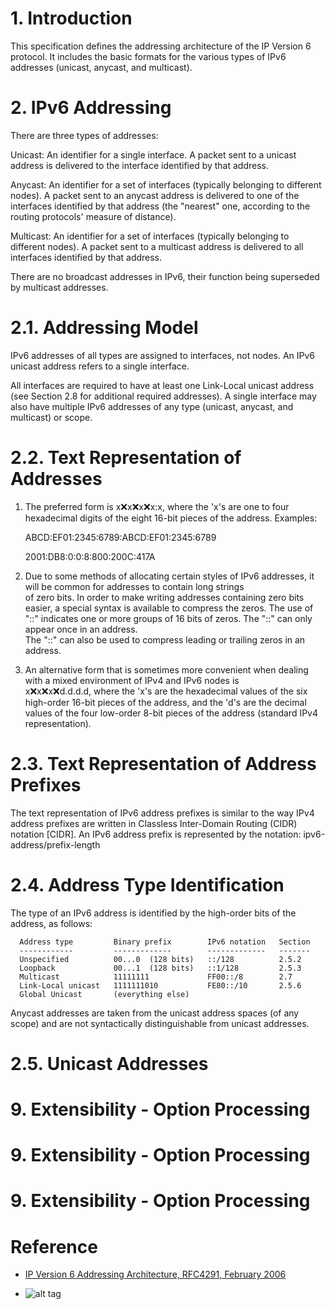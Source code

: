 # 1.  Introduction
This specification defines the addressing architecture of the IP Version 6 protocol.  It includes the basic formats for the various types of IPv6 addresses (unicast, anycast, and multicast).

# 2.  IPv6 Addressing
There are three types of addresses:

  Unicast:   An identifier for a single interface.  A packet sent to a unicast address is delivered to the interface identified by that
            address.
 
  Anycast:   An identifier for a set of interfaces (typically belonging to different nodes).  A packet sent to an anycast address is
            delivered to one of the interfaces identified by that address (the "nearest" one, according to the routing protocols' measure
            of distance).

  Multicast: An identifier for a set of interfaces (typically belonging to different nodes).  A packet sent to a multicast address is
              delivered to all interfaces identified by that address.
               
There are no broadcast addresses in IPv6, their function being superseded by multicast addresses.

# 2.1.  Addressing Model
IPv6 addresses of all types are assigned to interfaces, not nodes.  An IPv6 unicast address refers to a single interface.

All interfaces are required to have at least one Link-Local unicast address (see Section 2.8 for additional required addresses).
A single interface may also have multiple IPv6 addresses of any type (unicast, anycast, and multicast) or scope.

# 2.2.  Text Representation of Addresses
   1. The preferred form is x:x:x:x:x:x:x:x, where the 'x's are one to
      four hexadecimal digits of the eight 16-bit pieces of the address.
      Examples:

         ABCD:EF01:2345:6789:ABCD:EF01:2345:6789

         2001:DB8:0:0:8:800:200C:417A

   2. Due to some methods of allocating certain styles of IPv6 addresses, it will be common for addresses to contain long strings      
      of zero bits.  In order to make writing addresses containing zero bits easier, a special syntax is available to compress the
      zeros.
      The use of "::" indicates one or more groups of 16 bits of zeros.
      The "::" can only appear once in an address.  
      The "::" can also be used to compress leading or trailing zeros in an address.
      
  3. An alternative form that is sometimes more convenient when dealing with a mixed environment of IPv4 and IPv6 nodes is      
      x:x:x:x:x:x:d.d.d.d, where the 'x's are the hexadecimal values of the six high-order 16-bit pieces of the address, and the 'd's
      are the decimal values of the four low-order 8-bit pieces of the address (standard IPv4 representation).
      
# 2.3.  Text Representation of Address Prefixes
The text representation of IPv6 address prefixes is similar to the way IPv4 address prefixes are written in Classless Inter-Domain Routing (CIDR) notation [CIDR].  An IPv6 address prefix is represented by the notation:
      ipv6-address/prefix-length
      
# 2.4.  Address Type Identification
   The type of an IPv6 address is identified by the high-order bits of the address, as follows:   

      Address type         Binary prefix        IPv6 notation   Section
      ------------         -------------        -------------   -------
      Unspecified          00...0  (128 bits)   ::/128          2.5.2
      Loopback             00...1  (128 bits)   ::1/128         2.5.3
      Multicast            11111111             FF00::/8        2.7
      Link-Local unicast   1111111010           FE80::/10       2.5.6
      Global Unicast       (everything else)

   Anycast addresses are taken from the unicast address spaces (of any scope) and are not syntactically distinguishable from unicast  addresses.

# 2.5.  Unicast Addresses

# 9.  Extensibility - Option Processing
# 9.  Extensibility - Option Processing
# 9.  Extensibility - Option Processing

Reference
==============================
* [IP Version 6 Addressing Architecture, RFC4291, February 2006](https://tools.ietf.org/html/rfc4291)

* []()
![alt tag]()
